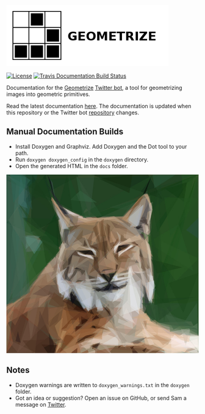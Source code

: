 [![Geometrize Logo](https://github.com/Tw1ddle/geometrize-twitter-bot-docs/blob/master/screenshots/logo.png?raw=true "Geometrize library logo")](http://www.geometrize.co.uk/)

[![License](http://img.shields.io/:license-mit-blue.svg?style=flat-square)](https://github.com/Tw1ddle/geometrize-twitter-bot-docs/blob/master/LICENSE)
[![Travis Documentation Build Status](https://img.shields.io/travis/Tw1ddle/geometrize-twitter-bot-docs.svg?style=flat-square)](https://travis-ci.org/Tw1ddle/geometrize-twitter-bot-docs)

Documentation for the [Geometrize](http://www.geometrize.co.uk/) [Twitter bot](https://twitter.com/geometrizer), a tool for geometrizing images into geometric primitives.

Read the latest documentation [here](http://botdocs.geometrize.co.uk). The documentation is updated when this repository or the Twitter bot [repository](https://github.com/Tw1ddle/geometrize-twitter-bot) changes.

## Manual Documentation Builds
 * Install Doxygen and Graphviz. Add Doxygen and the Dot tool to your path.
 * Run ```doxygen doxygen_config``` in the ```doxygen``` directory.
 * Open the generated HTML in the ```docs``` folder.


[![Geometrized Lynx](https://github.com/Tw1ddle/geometrize-twitter-bot-docs/blob/master/screenshots/geometrized_lynx.jpg?raw=true "Geometrized Lynx, 400 triangles")](http://www.geometrize.co.uk/)


## Notes
 * Doxygen warnings are written to ```doxygen_warnings.txt``` in the ```doxygen``` folder.
 * Got an idea or suggestion? Open an issue on GitHub, or send Sam a message on [Twitter](https://twitter.com/Sam_Twidale).